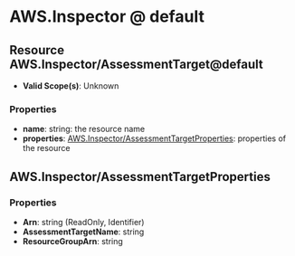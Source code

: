 # AWS.Inspector @ default

## Resource AWS.Inspector/AssessmentTarget@default
* **Valid Scope(s)**: Unknown
### Properties
* **name**: string: the resource name
* **properties**: [AWS.Inspector/AssessmentTargetProperties](#awsinspectorassessmenttargetproperties): properties of the resource

## AWS.Inspector/AssessmentTargetProperties
### Properties
* **Arn**: string (ReadOnly, Identifier)
* **AssessmentTargetName**: string
* **ResourceGroupArn**: string

